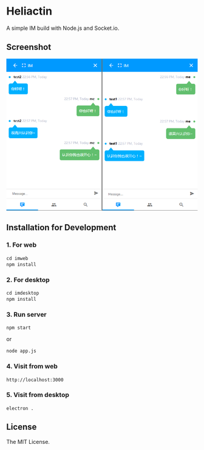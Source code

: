 # Heliactin

A simple IM build with Node.js and Socket.io.

## Screenshot

![screenshot](./screenshot/1.PNG)

## Installation for Development

### 1. For web

    cd imweb
    npm install

### 2. For desktop

    cd imdesktop
    npm install

### 3. Run server

    npm start

or

    node app.js

### 4. Visit from web

    http://localhost:3000

### 5. Visit from desktop

    electron .

## License

The MIT License.